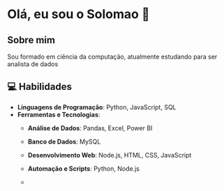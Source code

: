 # Olá, eu sou o Solomao 👋

## Sobre mim
Sou formado em ciência da computação, atualmente estudando para ser analista de dados

## 💻 Habilidades
- **Linguagens de Programação**: Python, JavaScript, SQL
- **Ferramentas e Tecnologias**:
  - **Análise de Dados**: Pandas, Excel, Power BI
  - **Banco de Dados**: MySQL
  - **Desenvolvimento Web**: Node.js, HTML, CSS, JavaScript
  - **Automação e Scripts**: Python, Node.js
 
  - 
